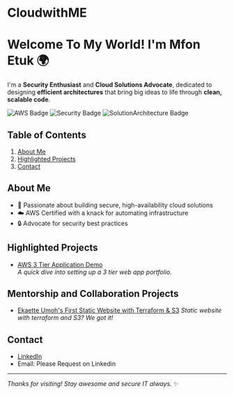 # CloudwithME
# Welcome To My World! I'm Mfon Etuk 🌍 

I'm a **Security Enthusiast** and **Cloud Solutions Advocate**, dedicated to designing **efficient architectures** that bring big ideas to life through **clean, scalable code**.

![AWS Badge](https://img.shields.io/badge/AWS-Expert-orange)
![Security Badge](https://img.shields.io/badge/Security-Enthusiast-blue)
![SolutionArchitecture Badge](https://img.shields.io/badge/Architecture-Design-green)

## Table of Contents
1. [About Me](#about-me)
2. [Highlighted Projects](#highlighted-projects)
3. [Contact](#contact)

## About Me
- 🌟 Passionate about building secure, high-availability cloud solutions
- ☁️ AWS Certified with a knack for automating infrastructure
- 🔒 Advocate for security best practices

## Highlighted Projects
- [AWS 3 Tier Application Demo](https://github.com/CloudwithMazi/aws-3-tier-app)  
  *A quick dive into setting up a 3 tier web app portfolio.*

## Mentorship and Collaboration Projects
- [Ekaette Umoh's First Static Website with Terraform & S3](https://github.com/CloudwithMazi/EandMCollabSite/tree/main/StaticWebTF)
           *Static website with terraform and S3? We got it!* 

## Contact
- [LinkedIn](https://www.linkedin.com/in/mfon-etuk-8a9068b1)
- Email: Please Request on Linkedin 

---

_Thanks for visiting! Stay awesome and secure IT always._ ✨
